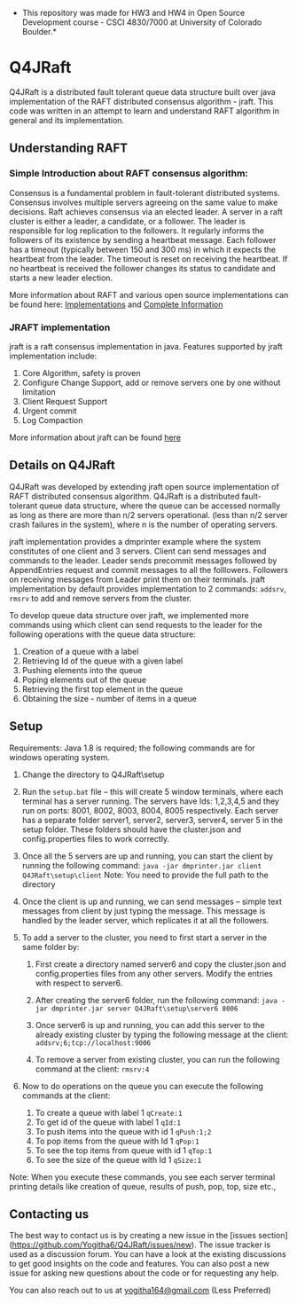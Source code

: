 * This repository was made for HW3 and HW4 in Open Source Development course - CSCI 4830/7000 at University of Colorado Boulder.*

# **Q4JRaft**
Q4JRaft is a distributed fault tolerant queue data structure built over java implementation of the RAFT distributed consensus algorithm - jraft. This code was written in an attempt to learn and understand RAFT algorithm in general and its implementation.
 
## Understanding RAFT
### Simple Introduction about RAFT consensus algorithm:
Consensus is a fundamental problem in fault-tolerant distributed systems. Consensus involves multiple servers agreeing on the same value to make decisions. Raft achieves consensus via an elected leader. A server in a raft cluster is either a leader, a candidate, or a follower. The leader is responsible for log replication to the followers. It regularly informs the followers of its existence by sending a heartbeat message. Each follower has a timeout (typically between 150 and 300 ms) in which it expects the heartbeat from the leader. The timeout is reset on receiving the heartbeat. If no heartbeat is received the follower changes its status to candidate and starts a new leader election.

More information about RAFT and various open source implementations can be found here: 
[Implementations](https://raft.github.io/) and 
[Complete Information](https://en.wikipedia.org/wiki/Raft_(computer_science))

### JRAFT implementation
jraft is a raft consensus implementation in java. Features supported by jraft implementation include:
1. Core Algorithm, safety is proven
2. Configure Change Support, add or remove servers one by one without limitation
3. Client Request Support
4. Urgent commit
5. Log Compaction

More information about jraft can be found [here](https://github.com/datatechnology/jraft) 

## Details on Q4JRaft
Q4JRaft was developed by extending jraft open source implementation of RAFT distributed consensus algorithm. Q4JRaft is a distributed fault-tolerant queue data structure, where the queue can be accessed normally as long as there are more than n/2 servers operational. (less than n/2 server crash failures in the system), where n is the number of operating servers.

jraft implementation provides a dmprinter example where the system constitutes of one client and 3 servers. Client can send messages and commands to the leader. Leader sends precommit messages followed by AppendEntries request and commit messages to all the folllowers. Followers on receiving messages from Leader print them on their terminals. jraft implementation by default provides implementation to 2 commands: `addsrv`, `rmsrv` to add and remove servers from the cluster. 

To develop queue data structure over jraft, we implemented more commands using which client can send requests to the leader for the following operations with the queue data structure:
1. Creation of a queue with a label
2. Retrieving Id of the queue with a given label
3. Pushing elements into the queue
4. Poping elements out of the queue
5. Retrieving the first top element in the queue
6. Obtaining the size - number of items in a queue

## Setup
Requirements: Java 1.8 is required; the following commands are for windows operating system.
1. Change the directory to Q4JRaft\setup

2. Run the `setup.bat` file – this will create 5 window terminals, where each terminal has a server running. The servers have Ids: 1,2,3,4,5 and they run on ports: 8001, 8002, 8003, 8004, 8005 respectively. Each server has a separate folder server1, server2, server3, server4, server 5 in the setup folder. These folders should have the cluster.json and config.properties files to work correctly.

3. Once all the 5 servers are up and running, you can start the client by running the following command:
`java -jar dmprinter.jar client Q4JRaft\setup\client`
Note: You need to provide the full path to the directory

4. Once the client is up and running, we can send messages – simple text messages from client by just typing the message. This message is handled by the leader server, which replicates it at all the followers.

5. To add a server to the cluster, you need to first start a server in the same folder by:
	1. First create a directory named server6 and copy the cluster.json and config.properties files from any other servers. Modify the entries with respect to server6.
	2. After creating the server6 folder, run the following command:
`java -jar dmprinter.jar server Q4JRaft\setup\server6 8006`

	3. Once server6 is up and running, you can add this server to the already existing cluster by typing the following message at the client:
`addsrv;6;tcp://localhost:9006`
	4. To remove a server from existing cluster, you can run the following command at the client:
`rmsrv:4`

6. Now to do operations on the queue you can execute the 
following commands at the client:
	1. To create a queue with label 1 `qCreate:1`
	2. To get id of the queue with label 1 `qId:1`
	3. To push items into the queue with id 1 `qPush:1;2`
	4. To pop items from the queue with Id 1 `qPop:1`
	5. To see the top items from queue with id 1 `qTop:1`
	6. To see the size of the queue with Id 1 `qSize:1`

Note: When you execute these commands, you see each server terminal printing details like creation of queue, results of push, pop, top, size etc.,

## Contacting us
The best way to contact us is by creating a new issue in the [issues section] (https://github.com/Yogitha6/Q4JRaft/issues/new). The issue tracker is used as a discussion forum. You can have a look at the existing discussions to get good insights on the code and features. You can also post a new issue for asking new questions about the code or for requesting any help.

You can also reach out to us at yogitha164@gmail.com (Less Preferred)